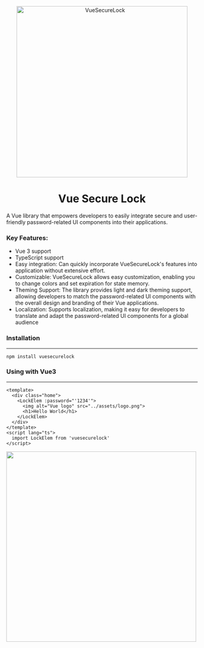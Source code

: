 <p align="center">
<img alt="VueSecureLock" title="vue secure lock logo" src="https://i.imgur.com/yKoJZrb.png" width="450">
</p>
<h1 align="center">Vue Secure Lock</h1>
<p>A Vue library that empowers developers to easily integrate secure and user-friendly password-related UI components into their applications. </p>

<h3>Key Features:</h3>
<ul>
    <li>Vue 3 support</li>
    <li>TypeScript support</li>
    <li>Easy integration: Can quickly incorporate VueSecureLock's features into application without extensive effort.</li>
    <li>Customizable: VueSecureLock allows easy customization, enabling you to change colors and set expiration for state memory.</li>
    <li>Theming Support: The library provides light and dark theming support, allowing developers to match the password-related UI components with the overall design and branding of their Vue applications.</li>
    <li>Localization: Supports localization, making it easy for developers to translate and adapt the password-related UI components for a global audience</li>
</ul>

<h3>Installation</h3><hr>

```
npm install vuesecurelock
```

<h3>Using with Vue3</h3><hr>

```
<template>
  <div class="home">
    <LockElem :password="'1234'">
      <img alt="Vue logo" src="../assets/logo.png">
      <h1>Hello World</h1>
    </LockElem>
  </div>
</template>
<script lang="ts">
  import LockElem from 'vuesecurelock'
</script>
```

<img width="500px" src="https://i.imgur.com/n2npalY.png">


